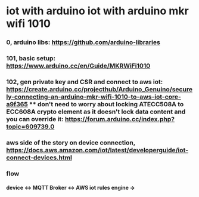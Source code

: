 # iot with arduino iot with arduino mkr wifi 1010

### 0, arduino libs: https://github.com/arduino-libraries
### 101, basic setup: https://www.arduino.cc/en/Guide/MKRWiFi1010
### 102, gen private key and CSR and connect to aws iot: https://create.arduino.cc/projecthub/Arduino_Genuino/securely-connecting-an-arduino-mkr-wifi-1010-to-aws-iot-core-a9f365 ** don't need to worry about locking ATECC508A to ECC608A crypto element as it doesn't lock data content and you can override it: https://forum.arduino.cc/index.php?topic=609739.0

### aws side of the story on device connection, https://docs.aws.amazon.com/iot/latest/developerguide/iot-connect-devices.html

### flow
#### device <-> MQTT Broker <-> AWS iot rules engine -> 
